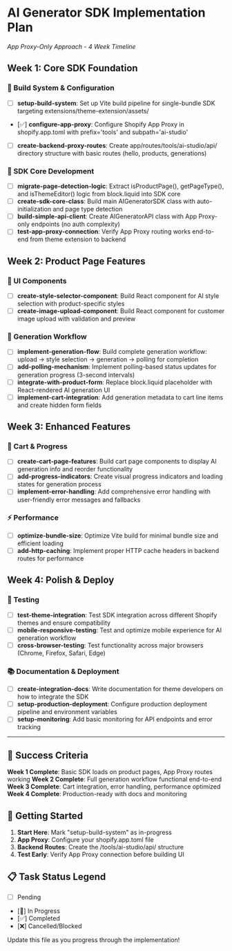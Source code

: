 # AI Generator SDK Implementation Plan
*App Proxy-Only Approach - 4 Week Timeline*

## Week 1: Core SDK Foundation

### 🔧 Build System & Configuration
- [ ] **setup-build-system**: Set up Vite build pipeline for single-bundle SDK targeting extensions/theme-extension/assets/
- [✅] **configure-app-proxy**: Configure Shopify App Proxy in shopify.app.toml with prefix='tools' and subpath='ai-studio'
- [ ] **create-backend-proxy-routes**: Create app/routes/tools/ai-studio/api/ directory structure with basic routes (hello, products, generations)

### 🎯 SDK Core Development  
- [ ] **migrate-page-detection-logic**: Extract isProductPage(), getPageType(), and isThemeEditor() logic from block.liquid into SDK core
- [ ] **create-sdk-core-class**: Build main AIGeneratorSDK class with auto-initialization and page type detection
- [ ] **build-simple-api-client**: Create AIGeneratorAPI class with App Proxy-only endpoints (no auth complexity)
- [ ] **test-app-proxy-connection**: Verify App Proxy routing works end-to-end from theme extension to backend

## Week 2: Product Page Features

### 🎨 UI Components
- [ ] **create-style-selector-component**: Build React component for AI style selection with product-specific styles
- [ ] **create-image-upload-component**: Build React component for customer image upload with validation and preview

### 🔄 Generation Workflow
- [ ] **implement-generation-flow**: Build complete generation workflow: upload → style selection → generation → polling for completion
- [ ] **add-polling-mechanism**: Implement polling-based status updates for generation progress (3-second intervals)
- [ ] **integrate-with-product-form**: Replace block.liquid placeholder with React-rendered AI generation UI
- [ ] **implement-cart-integration**: Add generation metadata to cart line items and create hidden form fields

## Week 3: Enhanced Features

### 🛒 Cart & Progress
- [ ] **create-cart-page-features**: Build cart page components to display AI generation info and reorder functionality
- [ ] **add-progress-indicators**: Create visual progress indicators and loading states for generation process
- [ ] **implement-error-handling**: Add comprehensive error handling with user-friendly error messages and fallbacks

### ⚡ Performance
- [ ] **optimize-bundle-size**: Optimize Vite build for minimal bundle size and efficient loading
- [ ] **add-http-caching**: Implement proper HTTP cache headers in backend routes for performance

## Week 4: Polish & Deploy

### 🧪 Testing
- [ ] **test-theme-integration**: Test SDK integration across different Shopify themes and ensure compatibility
- [ ] **mobile-responsive-testing**: Test and optimize mobile experience for AI generation workflow
- [ ] **cross-browser-testing**: Test functionality across major browsers (Chrome, Firefox, Safari, Edge)

### 📚 Documentation & Deployment
- [ ] **create-integration-docs**: Write documentation for theme developers on how to integrate the SDK
- [ ] **setup-production-deployment**: Configure production deployment pipeline and environment variables
- [ ] **setup-monitoring**: Add basic monitoring for API endpoints and error tracking

---

## 🎯 Success Criteria

**Week 1 Complete**: Basic SDK loads on product pages, App Proxy routes working
**Week 2 Complete**: Full generation workflow functional end-to-end
**Week 3 Complete**: Cart integration, error handling, performance optimized
**Week 4 Complete**: Production-ready with docs and monitoring

## 🚀 Getting Started

1. **Start Here**: Mark "setup-build-system" as in-progress
2. **App Proxy**: Configure your shopify.app.toml file
3. **Backend Routes**: Create the /tools/ai-studio/api/ structure
4. **Test Early**: Verify App Proxy connection before building UI

## 📋 Task Status Legend
- [ ] Pending
- [🔄] In Progress  
- [✅] Completed
- [❌] Cancelled/Blocked

Update this file as you progress through the implementation! 